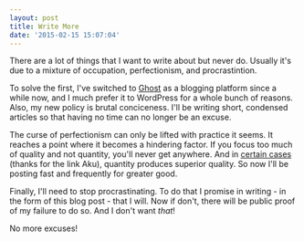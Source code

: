 ```yaml
---
layout: post
title: Write More
date: '2015-02-15 15:07:04'
---
```


There are a lot of things that I want to write about but never do. Usually it's due to a mixture of occupation, perfectionism, and procrastintion.

To solve the first, I've switched to [Ghost](https://ghost.org/) as a blogging platform since a while now, and I much prefer it to WordPress for a whole bunch of reasons. Also, my new policy is brutal conciceness. I'll be writing short, condensed articles so that having no time can no longer be an excuse.

The curse of perfectionism can only be lifted with practice it seems. It reaches a point where it becomes a hindering factor. If you focus too much of quality and not quantity, you'll never get anywhere. And in [certain cases](http://blog.codinghorror.com/quantity-always-trumps-quality/) (thanks for the link Aku), quantity produces superior quality. So now I'll be posting fast and frequently for greater good.

Finally, I'll need to stop procrastinating. To do that I promise in writing - in the form of this blog post - that I will. Now if don't, there will be public proof of my failure to do so. And I don't want *that*!

No more excuses!